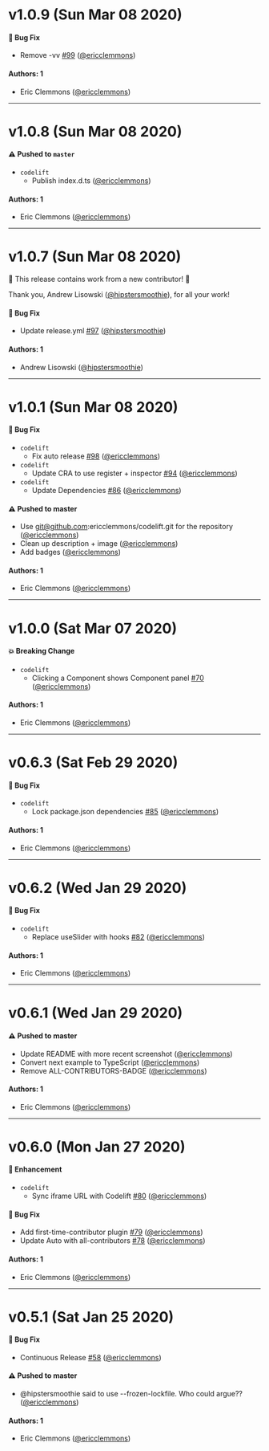 # v1.0.9 (Sun Mar 08 2020)

#### 🐛 Bug Fix

- Remove -vv [#99](https://github.com/ericclemmons/codelift/pull/99) ([@ericclemmons](https://github.com/ericclemmons))

#### Authors: 1

- Eric Clemmons ([@ericclemmons](https://github.com/ericclemmons))

---

# v1.0.8 (Sun Mar 08 2020)

#### ⚠️  Pushed to `master`

- `codelift`
  - Publish index.d.ts ([@ericclemmons](https://github.com/ericclemmons))

#### Authors: 1

- Eric Clemmons ([@ericclemmons](https://github.com/ericclemmons))

---

# v1.0.7 (Sun Mar 08 2020)

:tada: This release contains work from a new contributor! :tada:

Thank you, Andrew Lisowski ([@hipstersmoothie](https://github.com/hipstersmoothie)), for all your work!

#### 🐛 Bug Fix

- Update release.yml [#97](https://github.com/ericclemmons/codelift/pull/97) ([@hipstersmoothie](https://github.com/hipstersmoothie))

#### Authors: 1

- Andrew Lisowski ([@hipstersmoothie](https://github.com/hipstersmoothie))

---

# v1.0.1 (Sun Mar 08 2020)

#### 🐛  Bug Fix

- `codelift`
  - Fix auto release [#98](https://github.com/ericclemmons/codelift/pull/98) ([@ericclemmons](https://github.com/ericclemmons))
- `codelift`
  - Update CRA to use register + inspector [#94](https://github.com/ericclemmons/codelift/pull/94) ([@ericclemmons](https://github.com/ericclemmons))
- `codelift`
  - Update Dependencies [#86](https://github.com/ericclemmons/codelift/pull/86) ([@ericclemmons](https://github.com/ericclemmons))

#### ⚠️  Pushed to master

- Use git@github.com:ericclemmons/codelift.git for the repository  ([@ericclemmons](https://github.com/ericclemmons))
- Clean up description + image  ([@ericclemmons](https://github.com/ericclemmons))
- Add badges  ([@ericclemmons](https://github.com/ericclemmons))

#### Authors: 1

- Eric Clemmons ([@ericclemmons](https://github.com/ericclemmons))

---

# v1.0.0 (Sat Mar 07 2020)

#### 💥  Breaking Change

- `codelift`
  - Clicking a Component shows Component panel [#70](https://github.com/ericclemmons/codelift/pull/70) ([@ericclemmons](https://github.com/ericclemmons))

#### Authors: 1

- Eric Clemmons ([@ericclemmons](https://github.com/ericclemmons))

---

# v0.6.3 (Sat Feb 29 2020)

#### 🐛  Bug Fix

- `codelift`
  - Lock package.json dependencies [#85](https://github.com/ericclemmons/codelift/pull/85) ([@ericclemmons](https://github.com/ericclemmons))

#### Authors: 1

- Eric Clemmons ([@ericclemmons](https://github.com/ericclemmons))

---

# v0.6.2 (Wed Jan 29 2020)

#### 🐛  Bug Fix

- `codelift`
  - Replace useSlider with hooks [#82](https://github.com/ericclemmons/codelift/pull/82) ([@ericclemmons](https://github.com/ericclemmons))

#### Authors: 1

- Eric Clemmons ([@ericclemmons](https://github.com/ericclemmons))

---

# v0.6.1 (Wed Jan 29 2020)

#### ⚠️  Pushed to master

- Update README with more recent screenshot  ([@ericclemmons](https://github.com/ericclemmons))
- Convert next example to TypeScript  ([@ericclemmons](https://github.com/ericclemmons))
- Remove ALL-CONTRIBUTORS-BADGE  ([@ericclemmons](https://github.com/ericclemmons))

#### Authors: 1

- Eric Clemmons ([@ericclemmons](https://github.com/ericclemmons))

---

# v0.6.0 (Mon Jan 27 2020)

#### 🚀  Enhancement

- `codelift`
  - Sync iframe URL with Codelift [#80](https://github.com/ericclemmons/codelift/pull/80) ([@ericclemmons](https://github.com/ericclemmons))

#### 🐛  Bug Fix

- Add first-time-contributor plugin [#79](https://github.com/ericclemmons/codelift/pull/79) ([@ericclemmons](https://github.com/ericclemmons))
- Update Auto with all-contributors [#78](https://github.com/ericclemmons/codelift/pull/78) ([@ericclemmons](https://github.com/ericclemmons))

#### Authors: 1

- Eric Clemmons ([@ericclemmons](https://github.com/ericclemmons))

---

# v0.5.1 (Sat Jan 25 2020)

#### 🐛  Bug Fix

- Continuous Release [#58](https://github.com/ericclemmons/codelift/pull/58) ([@ericclemmons](https://github.com/ericclemmons))

#### ⚠️  Pushed to master

- @hipstersmoothie said to use --frozen-lockfile. Who could argue??  ([@ericclemmons](https://github.com/ericclemmons))

#### Authors: 1

- Eric Clemmons ([@ericclemmons](https://github.com/ericclemmons))